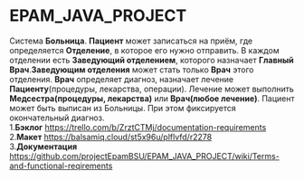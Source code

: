 # EPAM_JAVA_PROJECT

Система **Больница**. **Пациент** может записаться на приём, где определяется **Отделение**, в которое его нужно отправить.    В каждом отделении есть __Заведующий отделением__, которого назначает **Главный Врач**.**Заведующим отделения** может стать только **Врач** этого отделения.    **Врач** определяет диагноз, назначает лечение __Пациенту__(процедуры, лекарства, операции).    Лечение может выполнить **Медсестра(процедуры, лекарства)** или **Врач(любое лечение)**. Пациент может быть выписан из Больницы. При этом фиксируется окончательный диагноз.   
1.__Бэклог__ https://trello.com/b/ZrztCTMj/documentation-requirements   
2.__Макет__ https://balsamiq.cloud/st5x96u/plflvfd/r2278   
3.__Документация__ https://github.com/projectEpamBSU/EPAM_JAVA_PROJECT/wiki/Terms-and-functional-reqirements
